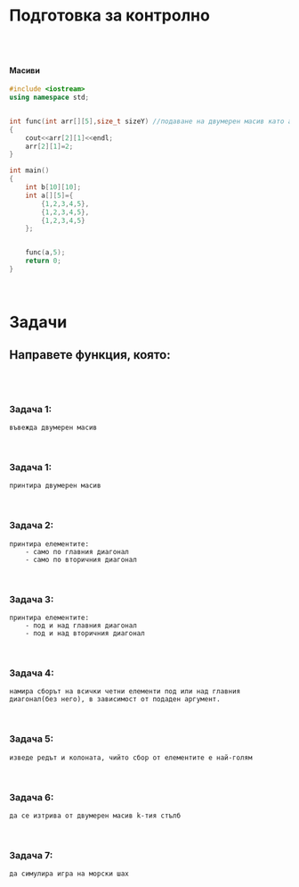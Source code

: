 # **Подготовка за контролно**
<br />
<br />



#### **Масиви**
```cpp
#include <iostream>
using namespace std;


int func(int arr[][5],size_t sizeY) //подаване на двумерен масив като аргумент
{
    cout<<arr[2][1]<<endl;
    arr[2][1]=2;
}

int main()
{
    int b[10][10];
    int a[][5]={
        {1,2,3,4,5},
        {1,2,3,4,5},
        {1,2,3,4,5}
    };


    func(a,5);
    return 0;
}

```


<br />

# **Задачи**

## **Направете функция, която:**
<br />
<br />

### **Задача 1:**
    въвежда двумерен масив
<br />   

### **Задача 1:**
    принтира двумерен масив
<br />   

### **Задача 2:**
    принтира елементите:
        - само по главния диагонал
        - само по вторичния диагонал
<br />

### **Задача 3:**
    принтира елементите:
        - под и над главния диагонал
        - под и над вторичния диагонал
<br />

### **Задача 4:**
    намира сборът на всички четни елементи под или над главния диагонал(без него), в зависимост от подаден аргумент. 
<br />

### **Задача 5:**
    изведе редът и колоната, чийто сбор от елементите е най-голям
<br />

### **Задача 6:**
    да се изтрива от двумерен масив k-тия стълб
<br />

### **Задача 7:**
    да симулира игра на морски шах
<br />
    
    
